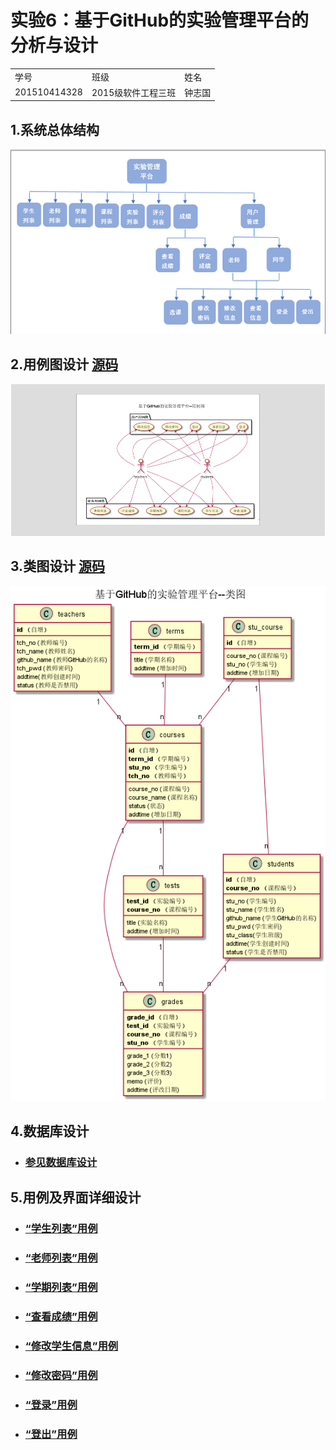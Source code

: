  # 实验6：基于GitHub的实验管理平台的分析与设计
 <table>
<tr>
<td>学号</td>
<td>班级</td>
<td>姓名</td>
</tr>
<tr>
<td>201510414328</td>
<td>2015级软件工程三班</td>
<td>钟志国</td>
</tr>
</table>

## 1.系统总体结构
![](图片/structure.png)

 
## 2.用例图设计 [源码](src/usercase.puml)
![](图片/yongLi.png)

## 3.类图设计 [源码](src/class.puml)
![](图片/class.png)

## 4.数据库设计
- ### [参见数据库设计](数据库设计/DateBaseDesigin.md)

## 5.用例及界面详细设计
- ### [“学生列表”用例](用户/studentList.md)
- ### [“老师列表”用例](用户/teacherList.md)
- ### [“学期列表”用例](用户/termList.md)
- ### [“查看成绩”用例](用户/grade.md)
- ### [“修改学生信息”用例](用户/changeUserMessage.md)
- ### [“修改密码”用例](用户/changePassword.md)
- ### [“登录”用例](用户/login.md)
- ### [“登出”用例](用户/logOut.md)
